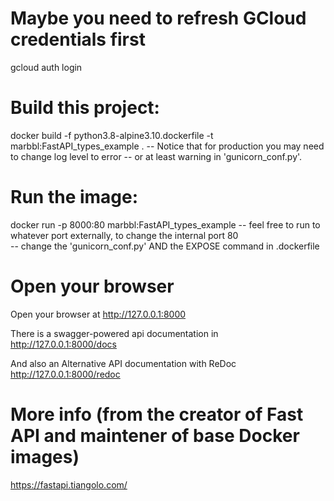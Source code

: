 # Maybe you need to refresh GCloud credentials first

gcloud auth login

# Build this project: 

docker build -f python3.8-alpine3.10.dockerfile -t marbbl:FastAPI_types_example .
-- Notice that for production you may need to change log level to error 
-- or at least warning in 'gunicorn_conf.py'. 

# Run the image: 

docker run -p 8000:80 marbbl:FastAPI_types_example
-- feel free to run to whatever port externally, to change the internal port 80  
-- change the 'gunicorn_conf.py' AND the EXPOSE command in .dockerfile 

# Open your browser

Open your browser at http://127.0.0.1:8000

There is a swagger-powered api documentation in http://127.0.0.1:8000/docs

And also an Alternative API documentation with ReDoc http://127.0.0.1:8000/redoc

# More info (from the creator of Fast API and maintener of base Docker images)

https://fastapi.tiangolo.com/
